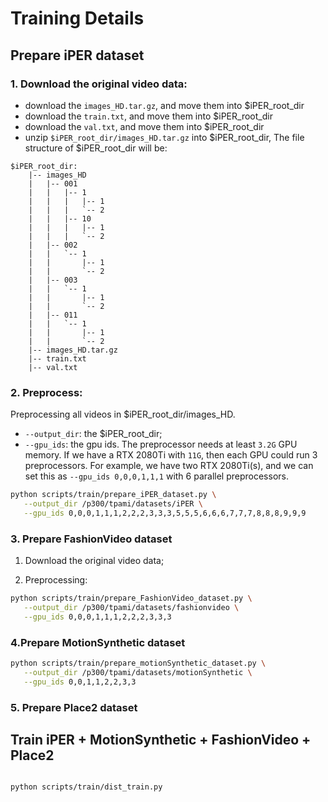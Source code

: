 # Training Details

## Prepare iPER dataset

### 1. Download the original video data:

* download the `images_HD.tar.gz`, and move them into $iPER_root_dir
* download the `train.txt`, and move them into $iPER_root_dir
* download the `val.txt`, and move them into $iPER_root_dir
* unzip `$iPER_root_dir/images_HD.tar.gz` into $iPER_root_dir, 
      The file structure of $iPER_root_dir will be:

```shell
$iPER_root_dir:
    |-- images_HD
    |   |-- 001
    |   |   |-- 1
    |   |   |   |-- 1
    |   |   |   `-- 2
    |   |   |-- 10
    |   |   |   |-- 1
    |   |   |   `-- 2
    |   |-- 002
    |   |   `-- 1
    |   |       |-- 1
    |   |       `-- 2
    |   |-- 003
    |   |   `-- 1
    |   |       |-- 1
    |   |       `-- 2
    |   |-- 011
    |   |   `-- 1
    |   |       |-- 1
    |   |       `-- 2
    |-- images_HD.tar.gz
    |-- train.txt
    |-- val.txt
```


### 2. Preprocess:

Preprocessing all videos in $iPER_root_dir/images_HD.

* `--output_dir`: the $iPER_root_dir;
* `--gpu_ids`: the gpu ids. The preprocessor needs at least `3.2G` GPU memory.
If we have a RTX 2080Ti with `11G`, then each GPU could run 3 preprocessors. For example,
  we have two RTX 2080Ti(s), and we can set this as `--gpu_ids 0,0,0,1,1,1` with 6 parallel preprocessors.
  
```Bash
python scripts/train/prepare_iPER_dataset.py \
   --output_dir /p300/tpami/datasets/iPER \
   --gpu_ids 0,0,0,1,1,1,2,2,2,3,3,3,5,5,5,6,6,6,7,7,7,8,8,8,9,9,9
```


### 3. Prepare FashionVideo dataset

1. Download the original video data;

2. Preprocessing:

```Bash
python scripts/train/prepare_FashionVideo_dataset.py \
   --output_dir /p300/tpami/datasets/fashionvideo \
   --gpu_ids 0,0,0,1,1,1,2,2,2,3,3,3
```

### 4.Prepare MotionSynthetic dataset


```Bash
python scripts/train/prepare_motionSynthetic_dataset.py \
   --output_dir /p300/tpami/datasets/motionSynthetic \
   --gpu_ids 0,0,1,1,2,2,3,3
```

### 5. Prepare Place2 dataset


## Train iPER + MotionSynthetic + FashionVideo + Place2
```Bash

python scripts/train/dist_train.py

```
